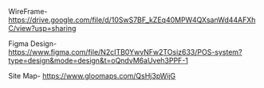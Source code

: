 WireFrame- https://drive.google.com/file/d/10SwS7BF_kZEq40MPW4QXsanWd44AFXhC/view?usp=sharing

Figma Design-https://www.figma.com/file/N2cITB0YwvNFw2TOsiz633/POS-system?type=design&mode=design&t=oQndvM6aUveh3PPF-1

Site Map- https://www.gloomaps.com/QsHj3pWijG
